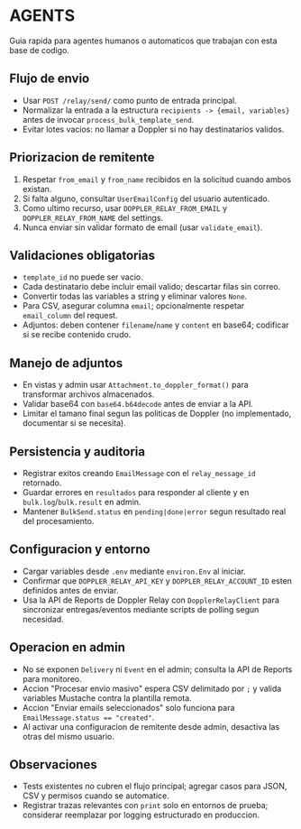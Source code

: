 # AGENTS

Guia rapida para agentes humanos o automaticos que trabajan con esta base de codigo.

## Flujo de envio
- Usar `POST /relay/send/` como punto de entrada principal.
- Normalizar la entrada a la estructura `recipients -> {email, variables}` antes de invocar `process_bulk_template_send`.
- Evitar lotes vacios: no llamar a Doppler si no hay destinatarios validos.

## Priorizacion de remitente
1. Respetar `from_email` y `from_name` recibidos en la solicitud cuando ambos existan.
2. Si falta alguno, consultar `UserEmailConfig` del usuario autenticado.
3. Como ultimo recurso, usar `DOPPLER_RELAY_FROM_EMAIL` y `DOPPLER_RELAY_FROM_NAME` del settings.
4. Nunca enviar sin validar formato de email (usar `validate_email`).

## Validaciones obligatorias
- `template_id` no puede ser vacio.
- Cada destinatario debe incluir email valido; descartar filas sin correo.
- Convertir todas las variables a string y eliminar valores `None`.
- Para CSV, asegurar columna `email`; opcionalmente respetar `email_column` del request.
- Adjuntos: deben contener `filename`/`name` y `content` en base64; codificar si se recibe contenido crudo.

## Manejo de adjuntos
- En vistas y admin usar `Attachment.to_doppler_format()` para transformar archivos almacenados.
- Validar base64 con `base64.b64decode` antes de enviar a la API.
- Limitar el tamano final segun las politicas de Doppler (no implementado, documentar si se necesita).

## Persistencia y auditoria
- Registrar exitos creando `EmailMessage` con el `relay_message_id` retornado.
- Guardar errores en `resultados` para responder al cliente y en `bulk.log`/`bulk.result` en admin.
- Mantener `BulkSend.status` en `pending|done|error` segun resultado real del procesamiento.

## Configuracion y entorno
- Cargar variables desde `.env` mediante `environ.Env` al iniciar.
- Confirmar que `DOPPLER_RELAY_API_KEY` y `DOPPLER_RELAY_ACCOUNT_ID` esten definidos antes de enviar.
- Usa la API de Reports de Doppler Relay con `DopplerRelayClient` para sincronizar entregas/eventos mediante scripts de polling segun necesidad.

## Operacion en admin
- No se exponen `Delivery` ni `Event` en el admin; consulta la API de Reports para monitoreo.
- Accion "Procesar envio masivo" espera CSV delimitado por `;` y valida variables Mustache contra la plantilla remota.
- Accion "Enviar emails seleccionados" solo funciona para `EmailMessage.status == "created"`.
- Al activar una configuracion de remitente desde admin, desactiva las otras del mismo usuario.

## Observaciones
- Tests existentes no cubren el flujo principal; agregar casos para JSON, CSV y permisos cuando se automatice.
- Registrar trazas relevantes con `print` solo en entornos de prueba; considerar reemplazar por logging estructurado en produccion.

